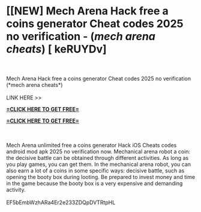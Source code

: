 # [[NEW] Mech Arena Hack free a coins generator Cheat codes 2025 no verification - (*mech arena cheats*) [ keRUYDv]
<br>
<br>Mech Arena Hack free a coins generator Cheat codes 2025 no verification (*mech arena cheats*)
<br>
<br>LINK HERE >> 

**[=CLICK HERE TO GET FREE=](https://www.google.com/url?q=https%3A%2F%2Fappbitly.com%2FuxHKU)**


**[=CLICK HERE TO GET FREE=](https://www.google.com/url?q=https%3A%2F%2Fappbitly.com%2FuxHKU)**


<br>
<br>Mech Arena unlimited free a coins generator Hack iOS Cheats codes android mod apk 2025 no verification now.  Mechanical arena robot a coin: the decisive battle can be obtained through different activities.  As long as you play games, you can get them.  In the mechanical arena robot, you can also earn a lot of a coins in some specific ways: decisive battle, such as opening the booty box during looting.  Be prepared to invest money and time in the game because the booty box is a very expensive and demanding activity. 
<br>
<br>EF5bEmbWzhARa4Er2e233ZDQpDVTRtpHL
<br>
